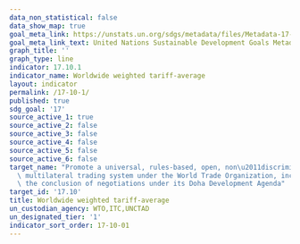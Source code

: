 ```yaml
---
data_non_statistical: false
data_show_map: true
goal_meta_link: https://unstats.un.org/sdgs/metadata/files/Metadata-17-10-01.pdf
goal_meta_link_text: United Nations Sustainable Development Goals Metadata (pdf 468kB)
graph_title: ''
graph_type: line
indicator: 17.10.1
indicator_name: Worldwide weighted tariff-average
layout: indicator
permalink: /17-10-1/
published: true
sdg_goal: '17'
source_active_1: true
source_active_2: false
source_active_3: false
source_active_4: false
source_active_5: false
source_active_6: false
target_name: "Promote a universal, rules-based, open, non\u2011discriminatory and equitable\
  \ multilateral trading system under the World Trade Organization, including through\
  \ the conclusion of negotiations under its Doha Development Agenda"
target_id: '17.10'
title: Worldwide weighted tariff-average
un_custodian_agency: WTO,ITC,UNCTAD
un_designated_tier: '1'
indicator_sort_order: 17-10-01
---
```


